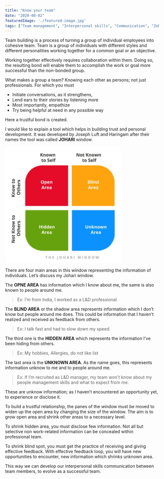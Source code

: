 ```yaml
---
title: "Know your team"
date: "2020-08-02"
featuredImage: './featured-image.jpg'
tags: ["Team management", "Interpersonal skills", "Communication", "Zohari window", "Informational", "Implementation"]
---
```


Team building is a process of turning a group of individual employees into cohesive team. Team is a group of individuals with different styles and different personalities working together for a common goal or an objective.

Working together effectively requires collaboration within them. Doing so, the resulting bond will enable them to accomplish the work or goal more successful than the non-bonded group.

What makes a group a team? Knowing each other as persons; not just professionals.  For which you must
-	Initiate conversations, as it strengthens,
-	Lend ears to their stories by listening more
-	Most importantly, empathize
-	Try being helpful at need in any possible way

Here a trustful bond is created.

I would like to explain a tool which helps in building trust and personal development. It was developed by Joseph Luft and Haringam after their names the tool was called **JOHARI** window.

![JOHARI Window - 4 panes of self](./1.jpg)

There are four main areas in this window representing the information of individuals. Let’s discuss my Johari window.

The **OPNE AREA** has information which I know about me, the same is also known to people around me.

> Ex: I’m from India, I worked as a L&D professional.

The **BLIND AREA** or the shadow area represents information which I don’t know but people around me does. This could be information that I haven’t realized and received as feedback from others.
> Ex: I talk fast and had to slow down my speed.

The third one is the **HIDDEN AREA** which represents the information I’ve been hiding from others. 

> Ex: My hobbies, Allergies, do not like list 

The last area is the **UNKNOWN AREA**. As the name goes, this represents information unknow to me and to people around me. 

> Ex: If I’m recruited as L&D manager, my team won't know about my people management skills and what to expect from me.

These are unknow information; as I haven’t encountered an opportunity yet, to experience or disclose it.

To build a trustful relationship, the panes of the window must be moved to widen up the open area by changing the size of the window. The aim is to grow open area and shrink other areas to a necessary level.

To shrink hidden area, you must disclose few information. Not all but selective non work-related information can be concealed within professional team. 

To shrink blind spot, you must get the practice of receiving and giving effective feedback. With effective feedback loop, you will have new opportunities to encounter, new information which shrinks unknown area.

This way we can develop our interpersonal skills communication between team members, to evolve as a successful team.